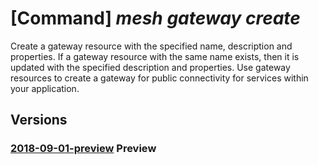 # [Command] _mesh gateway create_

Create a gateway resource with the specified name, description and properties. If a gateway resource with the same name exists, then it is updated with the specified description and properties. Use gateway resources to create a gateway for public connectivity for services within your application.

## Versions

### [2018-09-01-preview](/Resources/mgmt-plane/L3N1YnNjcmlwdGlvbnMve30vcmVzb3VyY2Vncm91cHMve30vcHJvdmlkZXJzL21pY3Jvc29mdC5zZXJ2aWNlZmFicmljbWVzaC9nYXRld2F5cy97fQ==/2018-09-01-preview.xml) **Preview**

<!-- mgmt-plane /subscriptions/{}/resourcegroups/{}/providers/microsoft.servicefabricmesh/gateways/{} 2018-09-01-preview -->

